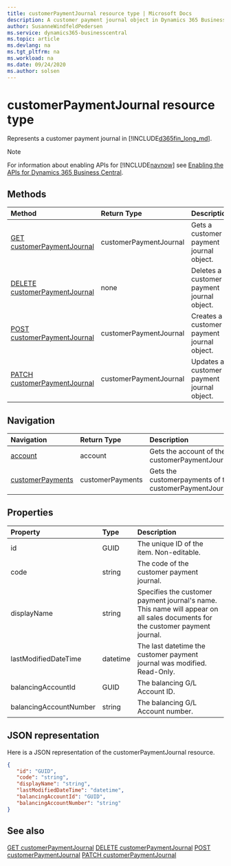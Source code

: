 ```yaml
---
title: customerPaymentJournal resource type | Microsoft Docs
description: A customer payment journal object in Dynamics 365 Business Central.
author: SusanneWindfeldPedersen
ms.service: dynamics365-businesscentral
ms.topic: article
ms.devlang: na
ms.tgt_pltfrm: na
ms.workload: na
ms.date: 09/24/2020
ms.author: solsen
---
```


# customerPaymentJournal resource type
Represents a customer payment journal in [!INCLUDE[d365fin_long_md](../../includes/d365fin_long_md.md)].

> [!NOTE]  
> For information about enabling APIs for [!INCLUDE[navnow](../../includes/navnow_md.md)] see [Enabling the APIs for Dynamics 365 Business Central](../enabling-apis-for-dynamics-nav.md).

## Methods
| Method | Return Type|Description |
|:--------------------|:-----------|:-------------------------|
|[GET customerPaymentJournal](../api/dynamics_customerPaymentJournal_Get.md)|customerPaymentJournal|Gets a customer payment journal object.|
|[DELETE customerPaymentJournal](../api/dynamics_customerPaymentJournal_Delete.md)|none|Deletes a customer payment journal object.|
|[POST customerPaymentJournal](../api/dynamics_customerPaymentJournal_Create.md)|customerPaymentJournal|Creates a customer payment journal object.|
|[PATCH customerPaymentJournal](../api/dynamics_customerPaymentJournal_Update.md)|customerPaymentJournal|Updates a customer payment journal object.|




## Navigation

| Navigation |Return Type| Description |    
|:----------|:----------|:-----------------|
|[account](../resources/dynamics_account.md)|account |Gets the account of the customerPaymentJournal.|
|[customerPayments](../resources/dynamics_customerpayments.md)|customerPayments |Gets the customerpayments of the customerPaymentJournal.|


## Properties

| Property           | Type   |Description     |
|:-------------------|:-------|:---------------|
|id|GUID|The unique ID of the item. Non-editable.|
|code|string|The code of the customer payment journal.|
|displayName|string|Specifies the customer payment journal's name. This name will appear on all sales documents for the customer payment journal.|
|lastModifiedDateTime|datetime|The last datetime the customer payment journal was modified. Read-Only.|
|balancingAccountId|GUID|The balancing G/L Account ID.|
|balancingAccountNumber|string|The balancing G/L Account number.|


## JSON representation

Here is a JSON representation of the customerPaymentJournal resource.


```json
{
   "id": "GUID",
   "code": "string",
   "displayName": "string",
   "lastModifiedDateTime": "datetime",
   "balancingAccountId": "GUID",
   "balancingAccountNumber": "string"
}
```
## See also

[GET customerPaymentJournal](../api/dynamics_customerPaymentJournal_Get.md)
[DELETE customerPaymentJournal](../api/dynamics_customerPaymentJournal_Delete.md)
[POST customerPaymentJournal](../api/dynamics_customerPaymentJournal_Create.md)
[PATCH customerPaymentJournal](../api/dynamics_customerPaymentJournal_Update.md)

